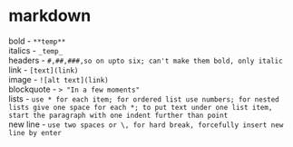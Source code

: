 # markdown

bold - `**temp**`\
italics - `_temp_`\
headers - `#,##,###,so on upto six; can't make them bold, only italic`\
link - `[text](link)`\
image - `![alt text](link)`\
blockquote - `> "In a few moments"`\
lists - `use * for each item; for ordered list use numbers; for nested lists give one space for each *; to put text under one list item, start the paragraph with one indent further than point`\
new line - `use two spaces or \, for hard break, forcefully insert new line by enter`

